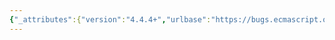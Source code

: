 ```yaml
---
{"_attributes":{"version":"4.4.4+","urlbase":"https://bugs.ecmascript.org/","maintainer":"dherman@mozilla.com"},"bug":{"bug_id":4288,"creation_ts":"2015-04-16 10:38:00 -0700","short_desc":"12.3.3 Intl.DateTimeFormat.prototype.format: Missing ReturnIfAbrupt; .length not set for bound function","delta_ts":"2015-04-16 20:44:02 -0700","product":"Internationalization - ECMA-402","component":"Specification","version":"Edition 2.0 drafts","rep_platform":"All","op_sys":"All","bug_status":"RESOLVED","resolution":"FIXED","priority":"Normal","bug_severity":"normal","everconfirmed":true,"reporter":{"uid":"andrebargull","name":"André Bargull"},"assigned_to":{"uid":"waldron.rick","name":"Rick Waldron"},"cc":"waldron.rick","long_desc":[{"commentid":14200,"comment_count":0,"who":{"uid":"andrebargull","name":"André Bargull"},"bug_when":"2015-04-16 10:38:39 -0700","thetext":"12.3.3 Intl.DateTimeFormat.prototype.format\n\n[First algorithm]\n\nStep 1: Missing ReturnIfAbrupt after `this DateTimeFormat object`.\n\nStep 2: Remove colon after \"then\"\n\nStep 2.a: Creating a separate section for the function is more ECMAScript2015-y (spec wise).\n\n> Let F be a new built-in function object as defined in 12.3.3.1.\n\nAnd the new 12.3.3.1 section would be:\n---\n12.3.3.1 DateTime Format Functions\n\nA DateTime format function is an anonymous function that optionally takes an argument date. It performs the following steps:\n\n1. Let dtf be the this value.\n2. Assert: Type(dtf) is Object and dtf has an [[initializedDateTimeFormat]] internal slot whose value is true.\n3. If date is not provided or is undefined, then\n  a. Let x be %Date_now%().\n4. Else\n  b. Let x be ToNumber(date).\n  c. ReturnIfAbrupt(x).\n5. Return FormatDateTime(dtf, x).\n---\n\nStep 2.a.iii: Remove \"the result of\"\n\nStep 2.b: The bound function should have at least a .length property, maybe even a .name property.\n\nStep 3: Duplicate full stop\n\n\n[Second algorithm]\n\nStep 1: Omit \"then\"\nStep 3: Inline ECMAScript syntax not explained in \"5 Notational Conventions\".\nStep 3: Change `).` to normal instead of bold font\nStep 5: Change `).` to normal instead of bold font\nStep 9.a: Remove colon after \"then\"\nStep 9.a.iv: Omit \"then\"\nStep 9.a.v: Omit \"the\"\nStep 9.a.vi.2: Omit \"the\"\nStep 9.a.vi.3: Omit \"the\""},{"commentid":14216,"comment_count":1,"who":{"uid":"waldron.rick","name":"Rick Waldron"},"bug_when":"2015-04-16 12:30:33 -0700","thetext":"> [First algorithm]\n\n> Step 1: Missing ReturnIfAbrupt after `this DateTimeFormat object`.\n\nFixed.\n\n> Step 2: Remove colon after \"then\"\n\nFixed.\n\n> Step 2.a: Creating a separate section for the function is more ECMAScript2015-y (spec wise).\n\n> Let F be a new built-in function object as defined in 12.3.3.1.\n\nAnd the new 12.3.3.1 section would be:\n---\n12.3.3.1 DateTime Format Functions\n\nA DateTime format function is an anonymous function that optionally takes an argument date. It performs the following steps:\n\n1. Let dtf be the this value.\n2. Assert: Type(dtf) is Object and dtf has an [[initializedDateTimeFormat]] internal slot whose value is true.\n3. If date is not provided or is undefined, then\n  a. Let x be %Date_now%().\n4. Else\n  b. Let x be ToNumber(date).\n  c. ReturnIfAbrupt(x).\n5. Return FormatDateTime(dtf, x).\n---\n\n\nAdded. \n\n\n\n> Step 2.a.iii: Remove \"the result of\"\n> Step 2.b: The bound function should have at least a .length property, maybe even a .name property.\n\nlength property added\n\n\n> Step 3: Duplicate full stop\n\nFixed.\n\n\n[Second algorithm]\n\n> Step 1: Omit \"then\"\n\nFixed.\n\n> Step 3: Inline ECMAScript syntax not explained in \"5 Notational Conventions\".\n\nYes, it's part of https://people.mozilla.org/~jorendorff/es6-draft.html#sec-list-and-record-specification-type\n\n\n> Step 3: Change `).` to normal instead of bold font\n> Step 5: Change `).` to normal instead of bold font\n> Step 9.a: Remove colon after \"then\"\n> Step 9.a.iv: Omit \"then\"\n> Step 9.a.v: Omit \"the\"\n> Step 9.a.vi.2: Omit \"the\"\n> Step 9.a.vi.3: Omit \"the\"\n\nFixed."}]}}
---
```

